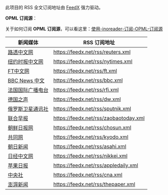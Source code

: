 此项目的 RSS 全文订阅地址由 [FeedX](https://feedx.net/) 强力驱动。

**OPML 订阅源**： 

关于如何订阅 **OPML 订阅源**，可以看这里：[使用-inoreader-订阅-OPML-订阅源](https://github.com/RSS-Renaissance/RSSR-Docs-CN/blob/master/01-%E4%BD%BF%E7%94%A8-inoreader-%E8%AE%A2%E9%98%85-OPML-%E8%AE%A2%E9%98%85%E6%BA%90.md)

新闻媒体 | RSS 订阅地址
----- | -----
[路透中文网](https://cn.reuters.com/) | <https://feedx.net/rss/reuters.xml>
[纽约时报中文网](https://cn.nytimes.com/) | <https://feedx.net/rss/nytimes.xml>
[FT中文网](http://www.ftchinese.com/) | <https://feedx.net/rss/ft.xml>
[BBC News 中文](https://www.bbc.com/zhongwen/simp) | <https://feedx.net/rss/bbc.xml>
[法国国际广播电台](http://cn.rfi.fr/) | <https://feedx.net/rss/rfi.xml>
[德国之声](http://www.dw.com) | <https://feedx.net/rss/dw.xml>
[俄罗斯卫星通讯社](http://sputniknews.cn/) | <https://feedx.net/rss/sputnik.xml>
[联合早报](https://www.zaobao.com.sg/) | <https://feedx.net/rss/zaobaotoday.xml>
[朝鲜日报网](http://cnnews.chosun.com/) | <https://feedx.net/rss/chosun.xml>
[共同网](https://china.kyodonews.net/) | <https://feedx.net/rss/kyodo.xml>
[朝日新闻](https://asahichinese-j.com/whatsnew/) | <https://feedx.net/rss/asahi.xml>
[日经中文网](https://cn.nikkei.com/) | <https://feedx.net/rss/nikkei.xml>
[苹果日报](https://hk.news.appledaily.com/daily/international/) | <https://feedx.net/rss/appledaily.xml>
[中央社](http://m.cna.com.tw/list/firstnews) | <https://feedx.net/rss/cna.xml>
[澎湃新闻](http://www.thepaper.cn/ ) | <https://feedx.net/rss/thepaper.xml>